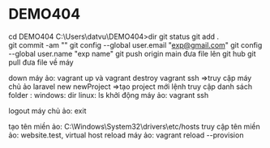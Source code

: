 # DEMO404
cd DEMO404
C:\Users\datvu\DEMO404>dir
git status
git add .\
git commit -am ""
git config --global user.email "exp@gmail.com"
git config --global user.name "exp name"
git push origin main đưa file lên git hub
git pull  đưa file về máy

down máy ảo: vagrant up và vagrant destroy
vagrant ssh =>truy cập máy chủ ảo
laravel new newProject =>tạo project mới
lệnh truy cập danh sách folder :  windows: dir
                                  linux: ls
khởi động máy ảo: vagrant ssh

logout máy chủ ảo: exit

tạo tên miền ảo: C:\Windows\System32\drivers\etc/hosts
truy cập tên miền ảo: website.test, virtual host
reload máy ảo: vagrant reload --provision

